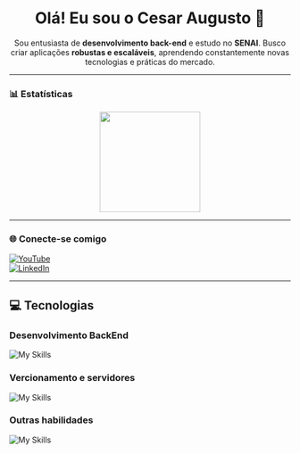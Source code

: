 <h1 align="center">Olá! Eu sou o Cesar Augusto 👋</h1>

<p align="center">
Sou entusiasta de <strong>desenvolvimento back-end</strong> e estudo no <strong>SENAI</strong>. Busco criar aplicações <strong>robustas e escaláveis</strong>, aprendendo constantemente novas tecnologias e práticas do mercado.
</p>

---

### 📊 Estatísticas

<div align="center">
  <img height="180em" src="https://github-readme-stats.vercel.app/api/top-langs/?username=cesaraugustooo&layout=donut&theme=dark&hide=html,blade&cache_seconds=60"/>
</div>

---

### 🌐 Conecte-se comigo

[![YouTube](https://img.shields.io/badge/YouTube-FF0000?style=for-the-badge&logo=youtube&logoColor=white)](https://www.youtube.com)  
[![LinkedIn](https://img.shields.io/badge/LinkedIn-0077B5?style=for-the-badge&logo=linkedin&logoColor=white)](https://www.linkedin.com)

---

## 💻 Tecnologias

<h3>Desenvolvimento BackEnd </h3>

![My Skills](https://skillicons.dev/icons?i=php,laravel,fastapi,nodejs,py,postman,mysql,postgres)

<h3>Vercionamento e servidores</h3>

![My Skills](https://skillicons.dev/icons?i=linux,git,github)

<h3>Outras habilidades</h3>

![My Skills](https://skillicons.dev/icons?i=html,js,css,bootstrap,react,debian,vite&perline=7)

